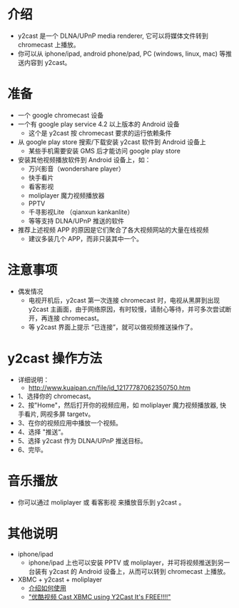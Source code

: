 # 介绍 #
  * y2cast 是一个 DLNA/UPnP media renderer, 它可以将媒体文件转到 chromecast 上播放。
  * 你可以从 iphone/ipad, android phone/pad, PC (windows, linux, mac) 等推送内容到 y2cast。

# 准备 #
  * 一个 google chromecast 设备
  * 一个有 google play service 4.2 以上版本的 Android 设备
    * 这个是 y2cast 按 chromecast 要求的运行依赖条件
  * 从 google play store 搜索/下载安装 y2cast 软件到 Android 设备上
    * 某些手机需要安装 GMS 后才能访问 google play store
  * 安装其他视频播放软件到 Android 设备上，如：
    * 万兴影音（wondershare player）
    * 快手看片
    * 看客影视
    * moliplayer 魔力视频播放器
    * PPTV
    * 千寻影视Lite （qianxun kankanlite）
    * 等等支持 DLNA/UPnP 推送的软件
  * 推荐上述视频 APP 的原因是它们聚合了各大视频网站的大量在线视频
    * 建议多装几个 APP，而非只装其中一个。

# 注意事项 #
  * 偶发情况
    * 电视开机后，y2cast 第一次连接 chromecast 时，电视从黑屏到出现 y2cast 主画面，由于网络原因，有时较慢，请耐心等待，并可多次尝试断开，再连接 chromecast。
    * 等 y2cast 界面上提示 “已连接”，就可以做视频推送操作了。

# y2cast 操作方法 #
  * 详细说明：
    * http://www.kuaipan.cn/file/id_12177787062350750.htm
  * 1、选择你的 chromecast。
  * 2、按"Home"，然后打开你的视频应用，如 moliplayer 魔力视频播放器, 快手看片, 网视多屏 targetv。
  * 3、在你的视频应用中播放一个视频。
  * 4、选择 "推送“。
  * 5、选择 y2cast 作为 DLNA/UPnP 推送目标。
  * 6、完毕。

# 音乐播放 #
  * 你可以通过 moliplayer 或 看客影视 来播放音乐到 y2cast 。

# 其他说明 #
  * iphone/ipad
    * iphone/ipad 上也可以安装 PPTV 或 moliplayer，并可将视频推送到另一台装有 y2cast 的 Android 设备上，从而可以转到 chromecast 上播放。
  * XBMC + y2cast + moliplayer
    * [介绍如何使用](http://www.xbmchub.com/forums/xbmc-chromecast/20286-cast-android-y2cast-moliplayer-chromecast-free.html)
    * ["优酷视频 Cast XBMC using Y2Cast It's FREE!!!!"](http://v.youku.com/v_show/id_XNjgyNzkzMzE2.html)